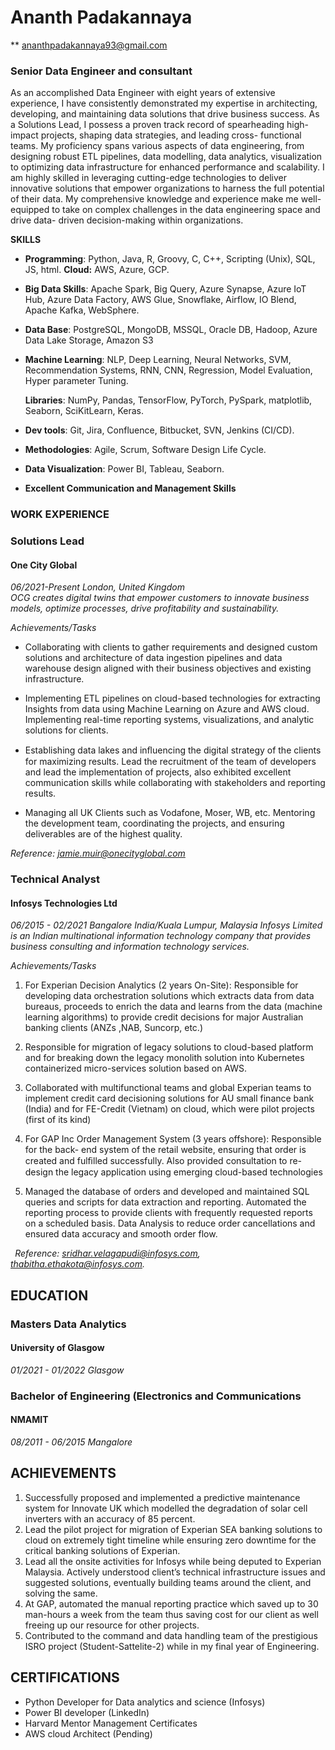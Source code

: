# Ananth Padakannaya
** ananthpadakannaya93@gmail.com


### Senior Data Engineer and consultant
As an accomplished Data Engineer with eight years of extensive experience, I have consistently demonstrated my expertise in architecting, developing, and maintaining data solutions that drive business success. As a Solutions Lead, I possess a proven track record of spearheading high-impact projects, shaping data strategies, and leading cross- functional teams. My proficiency spans various aspects of data engineering, from designing robust ETL pipelines, data modelling, data analytics, visualization to optimizing data infrastructure for enhanced performance and scalability. I am highly skilled in leveraging cutting-edge technologies to deliver innovative solutions that empower organizations to harness the full potential of their data. My comprehensive knowledge and experience make me well-equipped to take on complex challenges in the data engineering space and drive data- driven decision-making within organizations.

**SKILLS**

- **Programming**: Python, Java, R, Groovy, C, C++, Scripting (Unix), SQL, JS, html. **Cloud:** AWS, Azure, GCP.
- **Big Data Skills**: Apache Spark, Big Query, Azure Synapse, Azure IoT Hub, Azure Data Factory, AWS Glue, Snowflake, Airflow, IO Blend, Apache Kafka, WebSphere.
- **Data Base**: PostgreSQL, MongoDB, MSSQL, Oracle DB, Hadoop, Azure Data Lake Storage, Amazon S3 
- **Machine Learning**: NLP, Deep Learning, Neural Networks, SVM, Recommendation Systems, RNN, CNN, Regression, Model Evaluation, Hyper parameter Tuning.

  **Libraries**: NumPy, Pandas, TensorFlow, PyTorch, PySpark, matplotlib, Seaborn, SciKitLearn, Keras. 

- **Dev tools**: Git, Jira, Confluence, Bitbucket, SVN, Jenkins (CI/CD). 
- **Methodologies**: Agile, Scrum, Software Design Life Cycle. 
- **Data Visualization**: Power BI, Tableau, Seaborn. 
- **Excellent Communication and Management Skills** 



### **WORK EXPERIENCE**
### Solutions Lead
#### One City Global
*06/2021-Present	London, United Kingdom*                                 
*OCG creates digital twins that empower customers to innovate business models, optimize processes, drive profitability and sustainability.*

*Achievements/Tasks*

- Collaborating with clients to gather requirements and designed custom solutions and architecture of data ingestion pipelines and data warehouse design aligned with their business objectives and existing infrastructure. 

- Implementing ETL pipelines on cloud-based technologies for extracting Insights from data using Machine Learning on Azure and AWS cloud. Implementing real-time reporting systems, visualizations, and analytic solutions for clients.

- Establishing data lakes and inﬂuencing the digital strategy of the clients for maximizing results. Lead the recruitment of the team of developers and lead the implementation of projects, also exhibited excellent communication skills while collaborating with stakeholders and reporting results.

- Managing all UK Clients such as Vodafone, Moser, WB, etc. Mentoring the development team, coordinating the projects, and ensuring deliverables are of the highest quality.

*Reference: jamie.muir@onecityglobal.com*

### **Technical Analyst**
#### Infosys Technologies Ltd
*06/2015 - 02/2021                                Bangalore India/Kuala Lumpur, Malaysia*
*Infosys Limited is an Indian multinational information technology company that provides business consulting and information technology services.*

*Achievements/Tasks*

1. For Experian Decision Analytics (2 years On-Site): Responsible for developing data orchestration solutions which extracts data from data bureaus, proceeds to enrich the data and learns from the data (machine learning algorithms) to provide credit decisions for major Australian banking clients (ANZs ,NAB, Suncorp, etc.)

2. Responsible for migration of legacy solutions to cloud-based platform and for breaking down the legacy monolith solution into Kubernetes containerized micro-services solution based on AWS.

3. Collaborated with multifunctional teams and global Experian teams to implement credit card decisioning solutions for AU small finance bank (India) and for FE-Credit (Vietnam) on cloud, which were pilot projects (first of its kind)

4. For GAP Inc Order Management System (3 years offshore): Responsible for the back- end system of the retail website, ensuring that order is created and fulﬁlled successfully. Also provided consultation to re-design the legacy application using emerging cloud-based technologies

5. Managed the database of orders and developed and maintained SQL queries and scripts for data extraction and reporting. Automated the reporting process to provide clients with frequently requested reports on a scheduled basis. Data Analysis to reduce order cancellations and ensured data accuracy and smooth order flow.

` `*Reference: <sridhar.velagapudi@infosys.com>, thabitha.ethakota@infosys.com.* 


## **EDUCATION**
### **Masters Data Analytics**
#### University of Glasgow
*01/2021 - 01/2022	 Glasgow*

### **Bachelor of Engineering (Electronics and Communications**
#### NMAMIT
*08/2011 - 06/2015 	Mangalore*

## **ACHIEVEMENTS**

1. Successfully proposed and implemented a predictive maintenance system for Innovate UK which modelled the degradation of solar cell inverters with an accuracy of 85 percent.
1. Lead the pilot project for migration of Experian SEA banking solutions to cloud on extremely tight timeline while ensuring zero downtime for the critical banking solutions of Experian. 
1. Lead all the onsite activities for Infosys while being deputed to Experian Malaysia. Actively understood client’s technical infrastructure issues and suggested solutions, eventually building teams around the client, and solving the same. 
1. At GAP, automated the manual reporting practice which saved up to 30 man-hours a week from the team thus saving cost for our client as well freeing up our resource for other projects.
1. Contributed to the command and data handling team of the prestigious ISRO project (Student-Sattelite-2) while in my final year of Engineering.


## **CERTIFICATIONS**

- Python Developer for Data analytics and science (Infosys)
- Power BI developer (LinkedIn)
- Harvard Mentor Management Certificates 
- AWS cloud Architect (Pending)




